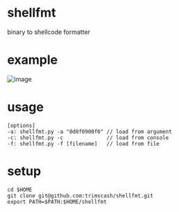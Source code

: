 # shellfmt
binary to shellcode formatter

# example
![image](https://user-images.githubusercontent.com/42578480/218702540-4071d6de-6b6c-4374-a425-49cb7b22b1ee.png)


# usage
```
[options]
-a: shellfmt.py -a "0d0f0900f0" // load from argument
-c: shellfmt.py -c              // load from console
-f: shellfmt.py -f [filename]   // load from file
```
# setup
```
cd $HOME
git clone git@github.com:trimscash/shellfmt.git
export PATH=$PATH:$HOME/shellfmt
```
